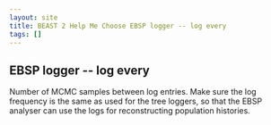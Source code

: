 ```yaml
---
layout: site
title: BEAST 2 Help Me Choose EBSP logger -- log every
tags: []
---
```


## EBSP logger -- log every

Number of MCMC samples between log entries.
Make sure the log frequency is the same as used for the tree loggers, so that the EBSP analyser can use the logs for reconstructing population histories.
